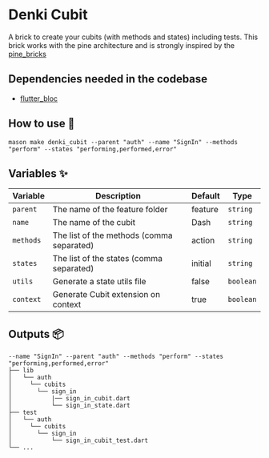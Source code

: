 # Denki Cubit

A brick to create your cubits (with methods and states) including tests.
This brick works with the pine architecture and is strongly inspired by the [pine_bricks](https://github.com/MyLittleSuite/pine_bricks)

## Dependencies needed in the codebase

- [flutter_bloc](https://pub.dev/packages/flutter_bloc)

## How to use 🚀

```
mason make denki_cubit --parent "auth" --name "SignIn" --methods "perform" --states "performing,performed,error"
```

## Variables ✨

| Variable  | Description                               | Default | Type      |
| --------- | ----------------------------------------- | ------- | --------- |
| `parent`  | The name of the feature folder            | feature | `string`  |
| `name`    | The name of the cubit                     | Dash    | `string`  |
| `methods` | The list of the methods (comma separated) | action  | `string`  |
| `states`  | The list of the states (comma separated)  | initial | `string`  |
| `utils`   | Generate a state utils file               | false   | `boolean` |
| `context` | Generate Cubit extension on context       | true    | `boolean` |

## Outputs 📦

```
--name "SignIn" --parent "auth" --methods "perform" --states "performing,performed,error"
├── lib
│   └── auth
│     └── cubits
│       └── sign_in
│           |── sign_in_cubit.dart
│           └── sign_in_state.dart
├── test
│   └── auth
│     └── cubits
│       └── sign_in
│           └── sign_in_cubit_test.dart
└── ...
```

